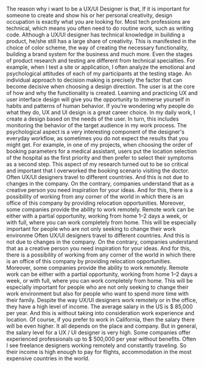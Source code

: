The reason why i want to be a UX/UI Designer is that, If it is important for someone to create and show his or her personal creativity, design occupation is exactly what you are looking for. Most tech professions are technical, which means you often need to do routine work, such as writing code. Although a UX/UI designer has technical knowledge in building a product, he/she still has a large share of creativity.
This is manifested in the choice of color scheme, the way of creating the necessary functionality, building a brand system for the business and much more. Even the stages of product research and testing are different from technical specialties. For example, when I test a site or application, I often analyze the emotional and psychological attitudes of each of my participants at the testing stage.
An individual approach to decision making is precisely the factor that can become decisive when choosing a design direction.
The user is at the core of how and why the functionality is created. Learning and practicing UX and user interface design will give you the opportunity to immerse yourself in habits and patterns of human behavior. If you’re wondering why people do what they do, UX and UI design is a great career choice.
In my daily work, I create a design based on the needs of the user. In turn, this includes monitoring the behavior of the target audience in my work process. The psychological aspect is a very interesting component of the designer's everyday workflow, as sometimes you do not expect the results that you might get.
For example, in one of my projects, when choosing the order of booking parameters for a medical assistant, users put the location selection of the hospital as the first priority and then prefer to select their symptoms as a second step. This aspect of my research turned out to be so critical and important that I overworked the booking scenario visiting the doctor.
Often UX/UI designers travel to different countries. And this is not due to changes in the company. On the contrary, companies understand that as a creative person you need inspiration for your ideas.
And for this, there is a possibility of working from any corner of the world in which there is an office of this company by providing relocation opportunities. Moreover, some companies provide the ability to work remotely.
Remote work can be either with a partial opportunity, working from home 1–2 days a week, or with full, where you can work completely from home. This will be especially important for people who are not only seeking to change their work environme
Often UX/UI designers travel to different countries. And this is not due to changes in the company. On the contrary, companies understand that as a creative person you need inspiration for your ideas.
And for this, there is a possibility of working from any corner of the world in which there is an office of this company by providing relocation opportunities. Moreover, some companies provide the ability to work remotely.
Remote work can be either with a partial opportunity, working from home 1–2 days a week, or with full, where you can work completely from home. This will be especially important for people who are not only seeking to change their work environment but also for people who want to spend more time with their family.
Despite the way UX/UI designers work remotely or in the office, they have a high level of income. The average salary in the US is $ 85,000 per year. And this is without taking into consideration work experience and location. Of course, if you prefer to work in California, then the salary there will be even higher.
It all depends on the place and company. But in general, the salary level for a UX / UI designer is very high. Some companies offer experienced professionals up to $ 500,000 per year without benefits.
Often I see freelance designers working remotely and constantly traveling. So their income is high enough to pay for flights, accommodation in the most expensive countries in the world.
